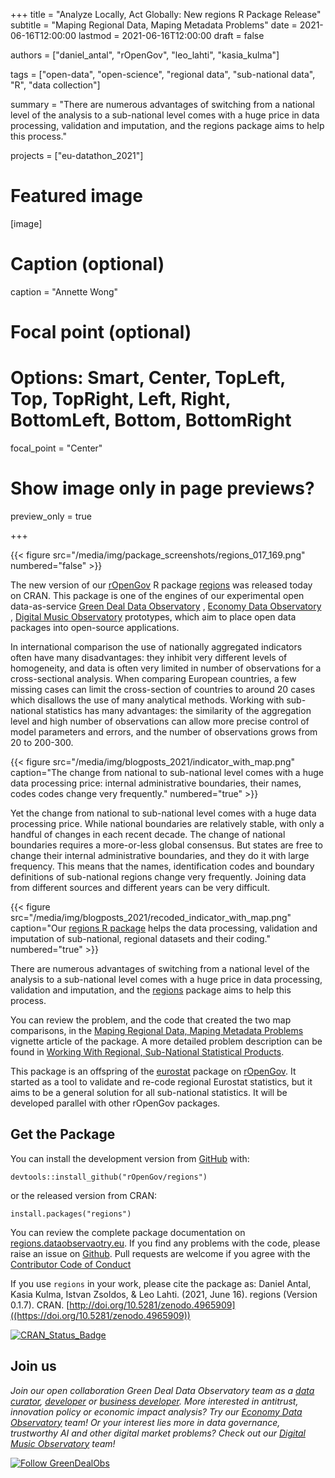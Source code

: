 +++
title = "Analyze Locally, Act Globally: New regions R Package Release"
subtitle = "Maping Regional Data, Maping Metadata Problems"
date = 2021-06-16T12:00:00
lastmod = 2021-06-16T12:00:00
draft = false

authors = ["daniel_antal", "rOpenGov", "leo_lahti", "kasia_kulma"]

tags = ["open-data", "open-science", "regional data", "sub-national data", "R", "data collection"]

summary = "There are numerous advantages of switching from a national level of the analysis to a sub-national level comes with a huge price in data processing, validation and imputation, and the regions package aims to help this process."

projects = ["eu-datathon_2021"]

# Featured image
[image]
  # Caption (optional)
  caption = "Annette Wong"

  # Focal point (optional)
  # Options: Smart, Center, TopLeft, Top, TopRight, Left, Right, BottomLeft, Bottom, BottomRight
  focal_point = "Center"

  # Show image only in page previews?
  preview_only = true

+++

{{< figure src="/media/img/package_screenshots/regions_017_169.png" numbered="false" >}}

The new version of our [rOpenGov](https://ropengov.org/) R package
[regions](https://regions.dataobservatory.eu/) was released today on
CRAN. This package is one of the engines of our experimental open
data-as-service [Green Deal Data
Observatory](https://greendeal.dataobservatory.eu/) , [Economy Data
Observatory](https://economy.dataobservatory.eu/) , [Digital Music
Observatory](https://music.dataobservatory.eu/) prototypes, which aim to
place open data packages into open-source applications.

In international comparison the use of nationally aggregated indicators
often have many disadvantages: they inhibit very different levels of
homogeneity, and data is often very limited in number of observations
for a cross-sectional analysis. When comparing European countries, a few
missing cases can limit the cross-section of countries to around 20
cases which disallows the use of many analytical methods. Working with
sub-national statistics has many advantages: the similarity of the
aggregation level and high number of observations can allow more precise
control of model parameters and errors, and the number of observations
grows from 20 to 200-300.


{{< figure src="/media/img/blogposts_2021/indicator_with_map.png" caption="The change from national to sub-national level comes with a huge data processing price: internal administrative boundaries, their names, codes codes change very frequently." numbered="true" >}}

Yet the change from national to sub-national level comes with a huge
data processing price. While national boundaries are relatively stable,
with only a handful of changes in each recent decade. The change of
national boundaries requires a more-or-less global consensus. But states
are free to change their internal administrative boundaries, and they do
it with large frequency. This means that the names, identification codes
and boundary definitions of sub-national regions change very frequently.
Joining data from different sources and different years can be very
difficult.

{{< figure src="/media/img/blogposts_2021/recoded_indicator_with_map.png" caption="Our [regions R package](https://regions.dataobservatory.eu/) helps the data processing, validation and imputation of sub-national, regional datasets and their coding." numbered="true" >}}

There are numerous advantages of switching from a national level of the
analysis to a sub-national level comes with a huge price in data
processing, validation and imputation, and the
[regions](https://regions.dataobservatory.eu/) package aims to help this
process.

You can review the problem, and the code that created the two map
comparisons, in the [Maping Regional Data, Maping Metadata
Problems](https://regions.dataobservatory.eu/articles/maping.html)
vignette article of the package. A more detailed problem description can
be found in [Working With Regional, Sub-National Statistical
Products](https://regions.dataobservatory.eu/articles/Regional_stats.html).

This package is an offspring of the
[eurostat](https://ropengov.github.io/eurostat/) package on
[rOpenGov](https://ropengov.github.io/). It started as a tool to
validate and re-code regional Eurostat statistics, but it aims to be a
general solution for all sub-national statistics. It will be developed
parallel with other rOpenGov packages.

## Get the Package

You can install the development version from
[GitHub](https://github.com/) with:

    devtools::install_github("rOpenGov/regions")

or the released version from CRAN:

    install.packages("regions")

You can review the complete package documentation on
[regions.dataobservaotry.eu](https://regions.dataobservatory.eu/). If
you find any problems with the code, please raise an issue on
[Github](https://github.com/rOpenGov/regions). Pull requests are welcome
if you agree with the [Contributor Code of
Conduct](https://contributor-covenant.org/version/2/0/CODE_OF_CONDUCT.html)

If you use `regions` in your work, please cite the
package as:
Daniel Antal, Kasia Kulma, Istvan Zsoldos, & Leo Lahti. (2021, June 16). regions (Version 0.1.7). CRAN. [http://doi.org/10.5281/zenodo.4965909]((https://doi.org/10.5281/zenodo.4965909))

[![CRAN\_Status\_Badge](https://www.r-pkg.org/badges/version/regions)](https://cran.r-project.org/package=regions) 

## Join us

*Join our open collaboration Green Deal Data Observatory team as a [data curator](/authors/curator), [developer](/authors/developer) or [business developer](/authors/team). More interested in antitrust, innovation policy or economic impact analysis? Try our [Economy Data Observatory](https://economy.dataobservatory.eu/#contributors) team! Or your interest lies more in data governance, trustworthy AI and other digital market problems? Check out our [Digital Music Observatory](https://music.dataobservatory.eu/#contributors) team!*

[![Follow GreenDealObs](https://img.shields.io/twitter/follow/GreenDealObs.svg?style=social)](https://twitter.com/intent/follow?screen_name=GreenDealObs)
